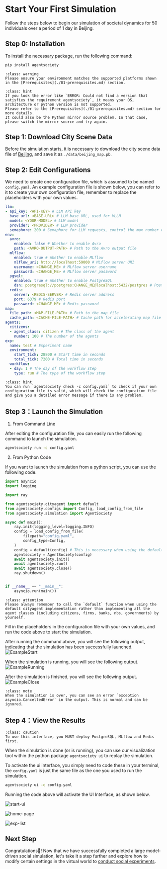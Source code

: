 # Start Your First Simulation

Follow the steps below to begin our simulation of societal dynamics for 50 individuals over a period of 1 day in Beijing.

## Step 0: Installation

To install the necessary package, run the following command:

```bash
pip install agentsociety
```

```{admonition} Warning
:class: warning
Please ensure your environment matches the supported platforms shown in the [Prerequisites](./01-prerequisites.md) section.
```

```{admonition} Hint
:class: hint
If you look the error like `ERROR: Could not find a version that satisfies the requirement agentsociety`, it means your OS, architecture or python version is not supported.
Please refer to the [Prerequisites](./01-prerequisites.md) section for more details.
It could also be the Python mirror source problem. In that case, please switch the mirror source and try again.
```

## Step 1: Download City Scene Data

Before the simulation starts, it is necessary to download the city scene data file of [Beijing](https://cloud.tsinghua.edu.cn/f/f5c777485d2748fa8535/?dl=1), and save it as `./data/beijing_map.pb`.

## Step 2: Edit Configurations

We need to create one configuration file, which is assumed to be named `config.yaml`.
An example configuration file is shown below, you can refer to it to create your own configuration file, remember to replace the placeholders with your own values.

``` yaml
llm:
- api_key: <API-KEY> # LLM API key
  base_url: <BASE-URL> # LLM base URL, used for VLLM
  model: <YOUR-MODEL> # LLM model
  provider: <PROVIDER> # LLM provider
  semaphore: 200 # Semaphore for LLM requests, control the max number of concurrent requests
env:
  avro:
    enabled: false # Whether to enable Avro
    path: <AVRO-OUTPUT-PATH> # Path to the Avro output file
  mlflow:
    enabled: true # Whether to enable MLflow
    mlflow_uri: http://localhost:59000 # MLflow server URI
    username: <CHANGE_ME> # MLflow server username
    password: <CHANGE_ME> # MLflow server password
  pgsql:
    enabled: true # Whether to enable PostgreSQL
    dsn: postgresql://postgres:CHANGE_ME@localhost:5432/postgres # PostgreSQL connection string
  redis:
    server: <REDIS-SERVER> # Redis server address
    port: 6379 # Redis port
    password: <CHANGE_ME> # Redis password
map:
  file_path: <MAP-FILE-PATH> # Path to the map file
  cache_path: <CACHE-FILE-PATH> # Cache path for accelerating map file loading
agents:
  citizens:
  - agent_class: citizen # The class of the agent
    number: 100 # The number of the agents
exp:
  name: test # Experiment name
  environment:
    start_tick: 28800 # Start time in seconds
    total_tick: 7200 # Total time in seconds
  workflow:
  - day: 1 # The day of the workflow step
    type: run # The type of the workflow step
```

```{admonition} Hint
:class: hint
You can run `agentsociety check -c config.yaml` to check if your own configuration file is valid, which will check the configuration file and give you a detailed error message if there is any problem.
```

## Step 3：Launch the Simulation

1. From Command Line

After editing the configuration file, you can easily run the following command to launch the simulation.
```bash
agentsociety run -c config.yaml
```

2. From Python Code

If you want to launch the simulation from a python script, you can use the following code.

```python
import asyncio
import logging

import ray

from agentsociety.cityagent import default
from agentsociety.configs import Config, load_config_from_file
from agentsociety.simulation import AgentSociety

async def main():
    ray.init(logging_level=logging.INFO)
    config = load_config_from_file(
        filepath="config.yaml",
        config_type=Config,
    )
    config = default(config) # This is necessary when using the default cityagent implementation
    agentsociety = AgentSociety(config)
    await agentsociety.init()
    await agentsociety.run()
    await agentsociety.close()
    ray.shutdown()


if __name__ == "__main__":
    asyncio.run(main())

```

```{admonition} Attention
:class: attention
Please always remember to call the `default` function when using the default cityagent implementation rather than implementing all the agent classes (including citizens, firms, banks, nbs, governments) by yourself.
```

Fill in the placeholders in the configuration file with your own values, and run the code above to start the simulation.



After running the command above, you will see the following output, indicating that the simulation has been successfully launched.
![ExampleStart](../_static/01-exp-start.png)

When the simulation is running, you will see the following output.
![ExampleRunning](../_static/01-exp-running.png)

After the simulation is finished, you will see the following output.
![ExampleClose](../_static/01-exp-close.png)

```{admonition} Note
:class: note
When the simulation is over, you can see an error `exception asyncio.CancelledError` in the output. This is normal and can be ignored.
```

## Step 4：View the Results

```{admonition} Caution
:class: caution
To use this interface, you MUST deploy PostgreSQL, MLflow and Redis first.
```

When the simulation is done (or is running), you can use our visualization tool within the python package `agentsociety ui` to replay the simulation.

To activate the ui interface, you simply need to code these in your terminal, the `config.yaml` is just the same file as the one you used to run the simulation.
```bash
agentsociety ui -c config.yaml
```

Running the code above will activate the UI Interface, as shown below.

![start-ui](../_static/01-start-ui.png)

![home-page](../_static/01-ui-home-page.jpg) 

![exp-list](../_static/01-exp-list.jpg)

## Next Step

Congratulations🎇! Now that we have successfully completed a large model-driven social simulation, let's take it a step further and explore how to modify certain settings in the virtual world to [conduct social experiments](./03-conduct-your-first-experiment.md).
